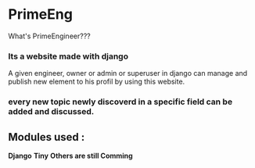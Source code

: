 # PrimeEng
What's PrimeEngineer???
### Its a website made with django 
A given engineer, owner or admin or superuser in django can manage and publish new element to his profil by using this website.


### every new topic newly discoverd in a specific field can be added and discussed.

## Modules used :
**Django**
**Tiny**
__Others are still Comming__